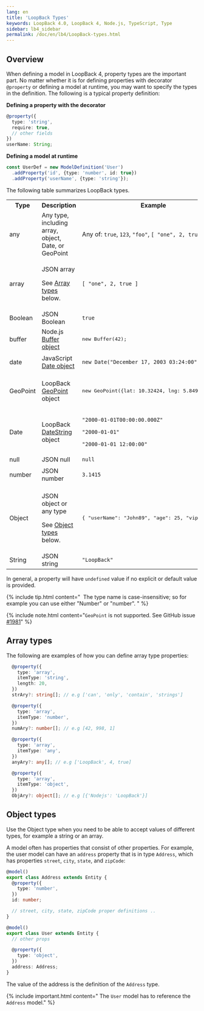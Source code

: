 ```yaml
---
lang: en
title: 'LoopBack Types'
keywords: LoopBack 4.0, LoopBack 4, Node.js, TypeScript, Type
sidebar: lb4_sidebar
permalink: /doc/en/lb4/LoopBack-types.html
---
```


## Overview

When defining a model in LoopBack 4, property types are the important part. No
matter whether it is for defining properties with decorator `@property` or
defining a model at runtime, you may want to specify the types in the
definition. The following is a typical property definition:

**Defining a property with the decorator**

```ts
@property({
  type: 'string',
  require: true,
  // other fields
})
userName: String;
```

**Defining a model at runtime**

```ts
const UserDef = new ModelDefinition('User')
  .addProperty('id', {type: 'number', id: true})
  .addProperty('userName', {type: 'string'});
```

The following table summarizes LoopBack types.

<table>
  <tbody>
    <tr>
      <th>Type</th>
      <th>Description</th>
      <th>Example</th>
    </tr>
    <tr>
      <td>any</td>
      <td>Any type, including array, object, Date, or GeoPoint</td>
      <td>Any of: <code>true</code>, <code>123</code>, <code>"foo"</code>, <code>[ "one", 2, true ]</code></td>
    </tr>
    <tr>
      <td>array</td>
      <td>
        <p>JSON array</p>
        <p>See <a href="LoopBack-types.html#array-types">Array types</a> below.</p>
      </td>
      <td><code>[ "one", 2, true ]</code></td>
    </tr>
    <tr>
      <td>Boolean</td>
      <td>JSON Boolean</td>
      <td><code>true</code></td>
    </tr>
    <tr>
      <td>buffer</td>
      <td>Node.js <a href="http://nodejs.org/api/buffer.html" class="external-link" rel="nofollow">Buffer object</a></td>
      <td>
        <pre>new Buffer(42);</pre>
      </td>
    </tr>
    <tr>
      <td>date</td>
      <td>JavaScript <a href="https://developer.mozilla.org/en-US/docs/Web/JavaScript/Reference/Global_Objects/Date" class="external-link" rel="nofollow">Date object</a></td>
      <td>
        <p><code>new Date("December 17, 2003 03:24:00");</code></p>
      </td>
    </tr>
    <tr>
      <td>GeoPoint</td>
      <td>
        <p>LoopBack <a href="http://apidocs.loopback.io/loopback-datasource-juggler/#geopoint" class="external-link" rel="nofollow">GeoPoint</a> object</p>
      </td>
      <td>
        <pre>new GeoPoint({lat: 10.32424, lng: 5.84978});</pre>
      </td>
    </tr>
    <tr>
      <td>Date</td>
      <td>
        <p>LoopBack<a href="http://apidocs.loopback.io/loopback-datasource-juggler/#datestring" class="external-link" rel="nofollow"> DateString</a> object</p>
      </td>
      <td>
        <p><code>"2000-01-01T00:00:00.000Z"</code></p>
        <p><code>"2000-01-01"</code></p>
        <p><code>"2000-01-01 12:00:00"</code></p>
      </td>
    </tr>
    <tr>
      <td>null</td>
      <td>JSON null</td>
      <td><code>null</code></td>
    </tr>
    <tr>
      <td>number</td>
      <td>JSON number</td>
      <td>
        <p><code>3.1415</code></p>
      </td>
    </tr>
    <tr>
      <td>Object</td>
      <td>
        <p>JSON object or any type</p>
        <p>See <a href="LoopBack-types.html#object-types">Object types</a> below.</p>
      </td>
      <td>
        <pre class="de1">{ "userName": "John89", "age": 25, "vip": false}</pre>
      </td>
    </tr>
    <tr>
      <td>String</td>
      <td>JSON string</td>
      <td><code>"LoopBack"</code></td>
    </tr>
  </tbody>
</table>

In general, a property will have `undefined` value if no explicit or default
value is provided.

{% include tip.html content="
 The type name is case-insensitive; so for example you can use either \"Number\" or \"number\".
" %}

{% include note.html content="`GeoPoint` is not supported. See GitHub issue
[#1981](https://github.com/loopbackio/loopback-next/issues/1981)" %}

## Array types

The following are examples of how you can define array type properties:

```ts
  @property({
    type: 'array',
    itemType: 'string',
    length: 20,
  })
  strAry?: string[]; // e.g ['can', 'only', 'contain', 'strings']

  @property({
    type: 'array',
    itemType: 'number',
  })
  numAry?: number[]; // e.g [42, 998, 1]

  @property({
    type: 'array',
    itemType: 'any',
  })
  anyAry?: any[]; // e.g ['LoopBack', 4, true]

  @property({
    type: 'array',
    itemType: 'object',
  })
  ObjAry?: object[]; // e.g [{'Nodejs': 'LoopBack'}]
```

## Object types

Use the Object type when you need to be able to accept values of different
types, for example a string or an array.

A model often has properties that consist of other properties. For example, the
user model can have an `address` property that is in type `Address`, which has
properties `street`, `city`, `state`, and `zipCode`:

```ts
@model()
export class Address extends Entity {
  @property({
    type: 'number',
  })
  id: number;

  // street, city, state, zipCode proper definitions ..
}

@model()
export class User extends Entity {
  // other props

  @property({
    type: 'object',
  })
  address: Address;
}
```

The value of the address is the definition of the `Address` type.

{% include important.html content="
The `User` model has to reference the `Address` model." %}
